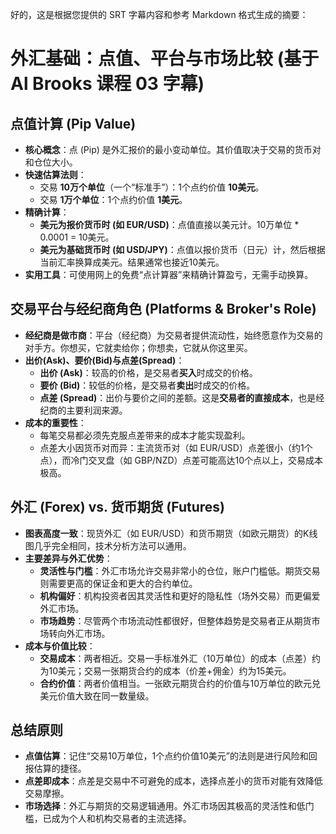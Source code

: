 好的，这是根据您提供的 SRT 字幕内容和参考 Markdown 格式生成的摘要：

# 外汇基础：点值、平台与市场比较 (基于 Al Brooks 课程 03 字幕)

## 点值计算 (Pip Value)

-   **核心概念**：点 (Pip) 是外汇报价的最小变动单位。其价值取决于交易的货币对和仓位大小。
-   **快速估算法则**：
    -   交易 **10万个单位**（一个“标准手”）：1个点约价值 **10美元**。
    -   交易 **1万个单位**：1个点约价值 **1美元**。
-   **精确计算**：
    -   **美元为报价货币时 (如 EUR/USD)**：点值直接以美元计。10万单位 * 0.0001 = 10美元。
    -   **美元为基础货币时 (如 USD/JPY)**：点值以报价货币（日元）计，然后根据当前汇率换算成美元。结果通常也接近10美元。
-   **实用工具**：可使用网上的免费“点计算器”来精确计算盈亏，无需手动换算。

## 交易平台与经纪商角色 (Platforms & Broker's Role)

-   **经纪商是做市商**：平台（经纪商）为交易者提供流动性，始终愿意作为交易的对手方。你想买，它就卖给你；你想卖，它就从你这里买。
-   **出价(Ask)、要价(Bid)与点差(Spread)**：
    -   **出价 (Ask)**：较高的价格，是交易者**买入**时成交的价格。
    -   **要价 (Bid)**：较低的价格，是交易者**卖出**时成交的价格。
    -   **点差 (Spread)**：出价与要价之间的差额。这是**交易者的直接成本**，也是经纪商的主要利润来源。
-   **成本的重要性**：
    -   每笔交易都必须先克服点差带来的成本才能实现盈利。
    -   点差大小因货币对而异：主流货币对（如 EUR/USD）点差很小（约1个点），而冷门交叉盘（如 GBP/NZD）点差可能高达10个点以上，交易成本极高。

## 外汇 (Forex) vs. 货币期货 (Futures)

-   **图表高度一致**：现货外汇（如 EUR/USD）和货币期货（如欧元期货）的K线图几乎完全相同，技术分析方法可以通用。
-   **主要差异与外汇优势**：
    -   **灵活性与门槛**：外汇市场允许交易非常小的仓位，账户门槛低。期货交易则需要更高的保证金和更大的合约单位。
    -   **机构偏好**：机构投资者因其灵活性和更好的隐私性（场外交易）而更偏爱外汇市场。
    -   **市场趋势**：尽管两个市场流动性都很好，但整体趋势是交易者正从期货市场转向外汇市场。
-   **成本与价值比较**：
    -   **交易成本**：两者相近。交易一手标准外汇（10万单位）的成本（点差）约为10美元；交易一张期货合约的成本（价差+佣金）约为15美元。
    -   **合约价值**：两者价值相当。一张欧元期货合约的价值与10万单位的欧元兑美元价值大致在同一数量级。

## 总结原则
-   **点值估算**：记住“交易10万单位，1个点约价值10美元”的法则是进行风险和回报估算的捷径。
-   **点差即成本**：点差是交易中不可避免的成本，选择点差小的货币对能有效降低交易摩擦。
-   **市场选择**：外汇与期货的交易逻辑通用。外汇市场因其极高的灵活性和低门槛，已成为个人和机构交易者的主流选择。